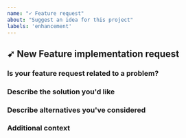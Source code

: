 ```yaml
---
name: "➹ Feature request"
about: "Suggest an idea for this project"
labels: 'enhancement'
---
```


## ➹ New Feature implementation request
<!--
Thank you for reporting an issue in our documentation 🙌

Before opening a new issue, please make sure that we do not have any duplicates already open. You can ensure this by searching the issue list for this repository. If there is a duplicate, please close your issue and add a comment to the existing issue instead.
-->

### Is your feature request related to a problem?
<!-- Please describe a clear and concise description of what the problem is. 
     Use commmon user story patterns like https://en.wikipedia.org/wiki/User_story:
      - As a <role> I can <capability>, so that <receive benefit>
      - In order to <receive benefit> as a <role>, I can <goal/desire>
      - As <who> <when> <where>, I <want> because <why>
     For example... As a secureCodeBox user i'm always frustrated when [...] -->

### Describe the solution you'd like
<!-- Please describe a clear and concise description of what you want to happen. -->

### Describe alternatives you've considered
<!-- Please describe a clear and concise description of any alternative solutions or features you've considered. -->

### Additional context
<!-- Add any other context or screenshots about the feature request here. -->
